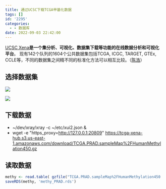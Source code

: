```yaml
---
title: 通过UCSC下载TCGA甲基化数据
tags: []
id: '2295'
categories:
  - - 数据库
date: 2022-09-03 22:42:00
---
```


[UCSC Xena](https://xenabrowser.net/datapages/)**是一个集分析、可视化、数据集下载等功能的在线数据分析和可视化平台**。 现有142个队列的1604个公共数据集包括TCGA, ICGC, TARGET, GTEx, CCLE等，不同的数据集之间精不同的标准化方法可以相互比较。（[陈浩](https://evvail.com/2021/12/25/2579.html)）

## 选择数据集

![](https://img-cdn.limour.top/2022/09/03/631366d26c67b.png)

![](https://img-cdn.limour.top/2022/09/03/63136707221ea.png)

## 下载数据

*   ~/dev/xray/xray -c ~/etc/xui2.json &
*   wget -e "https\_proxy=http://127.0.0.1:20809" https://tcga-xena-hub.s3.us-east-1.amazonaws.com/download/TCGA.PRAD.sampleMap%2FHumanMethylation450.gz

## 读取数据

```R
methy <- read.table( gzfile("TCGA.PRAD.sampleMap%2FHumanMethylation450.gz"), header = T, row.names = 1)
saveRDS(methy, 'methy_PRAD.rds')
```